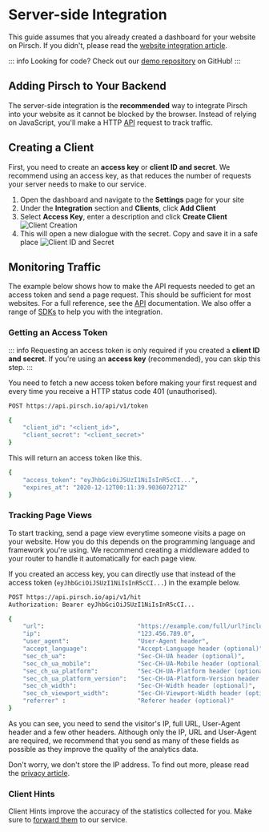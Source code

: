 # Server-side Integration

This guide assumes that you already created a dashboard for your website on Pirsch. If you didn't, please read the [website integration article](/get-started/frontend-integration).

::: info
Looking for code? Check out our [demo repository](https://github.com/pirsch-analytics/demo) on GitHub!
:::

## Adding Pirsch to Your Backend

The server-side integration is the **recommended** way to integrate Pirsch into your website as it cannot be blocked by the browser. Instead of relying on JavaScript, you'll make a HTTP [API](/api-sdks/api) request to track traffic.

## Creating a Client

First, you need to create an **access key** or **client ID and secret**. We recommend using an access key, as that reduces the number of requests your server needs to make to our service.

1. Open the dashboard and navigate to the **Settings** page for your site
2. Under the **Integration** section and **Clients**, click **Add Client**
3. Select **Access Key**, enter a description and click **Create Client** ![Client Creation](../static/get-started/backend-create-client.png)
4. This will open a new dialogue with the secret. Copy and save it in a safe place ![Client ID and Secret](../static/get-started/backend-access-key.png)

## Monitoring Traffic

The example below shows how to make the API requests needed to get an access token and send a page request. This should be sufficient for most websites. For a full reference, see the [API](/api-sdks/api) documentation. We also offer a range of [SDKs](/api-sdks/sdks) to help you with the integration.

### Getting an Access Token

::: info
Requesting an access token is only required if you created a **client ID and secret**. If you're using an **access key** (recommended), you can skip this step.
:::

You need to fetch a new access token before making your first request and every time you receive a HTTP status code 401 (unauthorised).

```Bash
POST https://api.pirsch.io/api/v1/token

{
    "client_id": "<client_id>",
    "client_secret": "<client_secret>"
}
```

This will return an access token like this.

```Bash
{
    "access_token": "eyJhbGciOiJSUzI1NiIsInR5cCI...",
    "expires_at": "2020-12-12T00:11:39.903607271Z"
}
```

### Tracking Page Views

To start tracking, send a page view everytime someone visits a page on your website. How you do this depends on the programming language and framework you're using. We recommend creating a middleware added to your router to handle it automatically for each page view.

If you created an access key, you can directly use that instead of the access token (`eyJhbGciOiJSUzI1NiIsInR5cCI...`) in the example below.

```Bash
POST https://api.pirsch.io/api/v1/hit
Authorization: Bearer eyJhbGciOiJSUzI1NiIsInR5cCI...

{
    "url":                          "https://example.com/full/url?including=parameters",
    "ip":                           "123.456.789.0",
    "user_agent":                   "User-Agent header",
    "accept_language":              "Accept-Language header (optional)",
    "sec_ch_ua":                    "Sec-CH-UA header (optional)",
	"sec_ch_ua_mobile":             "Sec-CH-UA-Mobile header (optional)",
	"sec_ch_ua_platform":           "Sec-CH-UA-Platform header (optional)",
	"sec_ch_ua_platform_version":   "Sec-CH-UA-Platform-Version header (optional)",
	"sec_ch_width":                 "Sec-CH-Width header (optional)",
    "sec_ch_viewport_width":        "Sec-CH-Viewport-Width header (optional)",
    "referrer" :                    "Referer header (optional)"
}
```

As you can see, you need to send the visitor's IP, full URL, User-Agent header and a few other headers. Although only the IP, URL and User-Agent are required, we recommend that you send as many of these fields as possible as they improve the quality of the analytics data.

Don't worry, we don't store the IP address. To find out more, please read the [privacy article](/privacy).

### Client Hints

Client Hints improve the accuracy of the statistics collected for you. Make sure to [forward them](/get-started/client-hints) to our service.
